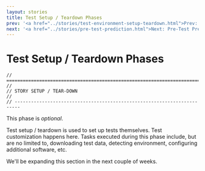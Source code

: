 ```yaml
---
layout: stories
title: Test Setup / Teardown Phases
prev: '<a href="../stories/test-environment-setup-teardown.html">Prev: Test Environment Setup / Teardown Phases</a>'
next: '<a href="../stories/pre-test-prediction.html">Next: Pre-Test Prediction Phase</a>'
---
```


# Test Setup / Teardown Phases

    // ========================================================================
    //
    // STORY SETUP / TEAR-DOWN
    //
    // ------------------------------------------------------------------------

This phase is *optional*.

Test setup / teardown is used to set up tests themselves.  Test customization happens here.  Tasks executed during this phase include, but are no limited to, downloading test data, detecting environment, configuring additional software, etc.

We'll be expanding this section in the next couple of weeks.